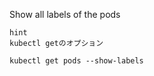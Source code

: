 Show all labels of the pods

```
hint
kubectl getのオプション
```


```
kubectl get pods --show-labels
```
